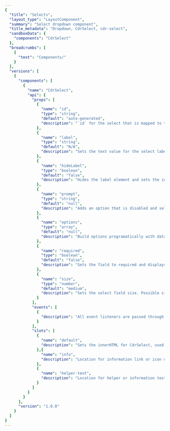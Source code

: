 ```yaml
---
{
  "title": "Selects",
  "layout_type": "LayoutComponent",
  "summary": "Select dropdown component",
  "title_metadata": "Dropdown, CdrSelect, cdr-select",
  "sandboxData": {
    "components": "CdrSelect"
  },
  "breadcrumbs": [
    {
      "text": "Components/"
    }
  ],
  "versions": [
    {
      "components": [
        {
          "name": "CdrSelect",
          "api": {
            "props": [
              {
                "name": "id",
                "type": "string",
                "default": "auto-generated",
                "description": "`id` for the select that is mapped to the label `for` attribute. If one is not provided, it will be generated."
              },
              {
                "name": "label",
                "type": "string",
                "default": "N/A",
                "description": "Sets the text value for the select label.  Required for a11y compliance.  Use ‘hideLabel’ if the label display is not desired. Required."
              },
              {
                "name": "hideLabel",
                "type": "boolean",
                "default": "false",
                "description": "Hides the label element and sets the input ‘aria-label’ to the value of the ‘label’ prop for a11y compliance."
              },
              {
                "name": "prompt",
                "type": "string",
                "default": "null",
                "description": "Adds an option that is disabled and selected by default to serve as a `placeholder` for the select."
              },
              {
                "name": "options",
                "type": "array",
                "default": "null",
                "description": "Build options programatically with data. Provide an array of objects [{ text: String, value: String}] for greater control or provide an array of strings ['String'] for simpler setup (value and text will be the same)."
              },
              {
                "name": "required",
                "type": "boolean",
                "default": "false",
                "description": "Sets the field to required and displays the text “Required” next to the input label"
              },
              {
                "name": "size",
                "type": "number",
                "default": "medium",
                "description": "Sets the select field size. Possible sizes are: {  ‘medium’  |  ‘large’  }. Also works with responsive breakpoints. Breakpoint values are: xs, sm, md, and lg. Examples: { 'small' | 'medium' | 'large' | 'large@sm' }"
              }
            ],
            "events": [
              {
                "description": "All event listeners are passed through to the <input> element."
              }
            ],
            "slots": [
              {
                "name": "default",
                "description": "Sets the innerHTML for CdrSelect, used to pass in `<option>` tags. Leave empty if using the `options` prop."
              },{
                "name": "info",
                "description": "Location for information link or icon markup to the right above the select field."
              },
              {
                "name": "helper-text",
                "description": "Location for helper or information text to the left below the select field."
              }
            ]
          }
        }
      ],
      "version": "1.0.0"
    }
  ]
}
---
```


<cdr-doc-tabs>
<template slot="Overview">
<cdr-doc-table-of-contents-shell>

# 🚧 Under Construction 🚧

<a href="/components/selects/?active-tab=api">See API Docs</a>

</cdr-doc-table-of-contents-shell>
</template>

<template slot="Design Guidelines">
<cdr-doc-table-of-contents-shell>

# 🚧 Under Construction 🚧

<a href="/components/selects/?active-tab=api">See API Docs</a>

</cdr-doc-table-of-contents-shell>
</template>

<template slot="API">
<cdr-doc-table-of-contents-shell>

## Props

<cdr-doc-api type="prop" :api-data="$page.frontmatter.versions[0].components[0].api.props"/>

## Slots

<cdr-doc-api type="slot" :api-data="$page.frontmatter.versions[0].components[0].api.slots" :slots-getting-started-link="false" />

## Events

<cdr-doc-api type="event" :api-data="$page.frontmatter.versions[0].components[0].api.events" />

## Usage

The **CdrSelect** component requires `v-model` to bind the selected value to your data model, as well as a `label` for accessibility.

```vue
<cdr-select
  label="Label Text"
  v-model="selected"
>
  <option value="1">
    1
  </option>
  <option value="2">
    2
  </option>
  <option value="3">
    3
  </option>
  <option value="4">
    4
  </option>
</cdr-select>
```

</cdr-doc-table-of-contents-shell>
</template>

</cdr-doc-tabs>

